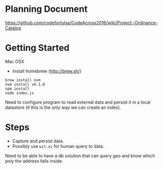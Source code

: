 # Planning Document
https://github.com/codefortulsa/CodeAcross2016/wiki/Project:-Ordinance-Catalog


# Getting Started
Mac OSX
- Install homebrew (http://brew.sh/)
```
brew install nvm
nvm install v4.1.0
npm install
node index.js
```
Need to configure program to read external data and persist it in a local
datastore (if this is the only way we can create an index).

# Steps
- Capture and persist data.
- Possibly use `wit.ai` for human query to data.

Need to be able to have a db solution that can query geo and know which poly the
address falls inside.
